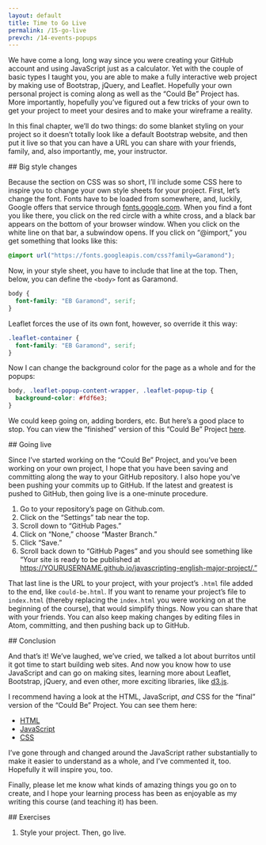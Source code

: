 ```yaml
---
layout: default
title: Time to Go Live
permalink: /15-go-live
prevch: /14-events-popups
---
```


We have come a long, long way since you were creating your GitHub account and
using JavaScript just as a calculator. Yet with the couple of basic types I
taught you, you are able to make a fully interactive web project by making use
of Bootstrap, jQuery, and Leaflet. Hopefully your own personal project is
coming along as well as the “Could Be” Project has. More importantly,
hopefully you’ve figured out a few tricks of your own to get your project to
meet your desires and to make your wireframe a reality. 

In this final chapter, we’ll do two things: do some blanket styling on your
project so it doesn’t totally look like a default Bootstrap website, and then
put it live so that you can have a URL you can share with your friends,
family, and, also importantly, me, your instructor.

<section id="styling">
## Big style changes

Because the section on CSS was so short, I’ll include some CSS here to inspire
you to change your own style sheets for your project. First, let’s change the
font. Fonts have to be loaded from somewhere, and, luckily, Google offers that
service through [fonts.google.com](http://fonts.google.com). When you find a
font you like there, you click on the red circle with a white cross, and a
black bar appears on the bottom of your browser window. When you click on the
white line on that bar, a subwindow opens. If you click on “@import,” you get
something that looks like this:

```css
@import url("https://fonts.googleapis.com/css?family=Garamond");
```

Now, in your style sheet, you have to include that line at the top. Then,
below, you can define the `<body>` font as Garamond.

```css
body {
  font-family: "EB Garamond", serif;
}
```

Leaflet forces the use of its own font, however, so override it this way:

```css
.leaflet-container {
  font-family: "EB Garamond", serif;
}
```

Now I can change the background color for the page as a whole and for the
popups:

```css
body, .leaflet-popup-content-wrapper, .leaflet-popup-tip {
  background-color: #fdf6e3;
}
```

We could keep going on, adding borders, etc. But here’s a good place to stop.
You can view the “finished” version of this “Could Be” Project
[here](/examples/could-be.html).


</section>
<section id="going-live">
## Going live

Since I’ve started working on the “Could Be” Project, and you’ve been working
on your own project, I hope that you have been saving and committing along the
way to your GitHub repository. I also hope you’ve been pushing your commits up
to GitHub. If the latest and greatest is pushed to GitHub, then going live is
a one-minute procedure.

1. Go to your repository’s page on Github.com.
2. Click on the “Settings” tab near the top.
3. Scroll down to “GitHub Pages.”
2. Click on “None,” choose “Master Branch.”
2. Click “Save.”
3. Scroll back down to “GitHub Pages” and you should see something like “Your
   site is ready to be published at
   https://YOURUSERNAME.github.io/javascripting-english-major-project/.”

That last line is the URL to your project, with your project’s `.html` file
added to the end, like `could-be.html`. If you want to rename your project’s
file to `index.html` (thereby replacing the `index.html` you were working on
at the beginning of the course), that would simplify things. Now you can share
that with your friends. You can also keep making changes by editing files in
Atom, committing, and then pushing back up to GitHub.

</section>
<section id="conclusion">
## Conclusion

And that’s it! We’ve laughed, we’ve cried, we talked a lot about burritos
until it got time to start building web sites. And now you know how to use
JavaScript and can go on making sites, learning more about Leaflet, Bootstrap,
jQuery, and even other, more exciting libraries, like
[d3.js](http://d3js.org). 

I recommend having a look at the HTML, JavaScript, *and* CSS for the “final”
version of the “Could Be” Project. You can see them here:

* [HTML](/examples/could-be.html)
* [JavaScript](/assets/js/could-be.js)
* [CSS](/assets/css/could-be.css)

I’ve gone through and changed around the JavaScript rather substantially to
make it easier to understand as a whole, and I’ve commented it, too. Hopefully
it will inspire you, too.

Finally, please let me know what kinds of amazing things you go on to create,
and I hope your learning process has been as enjoyable as my writing this
course (and teaching it) has been.

</section>

<section id="exercises">
## Exercises

1. Style your project. Then, go live.
